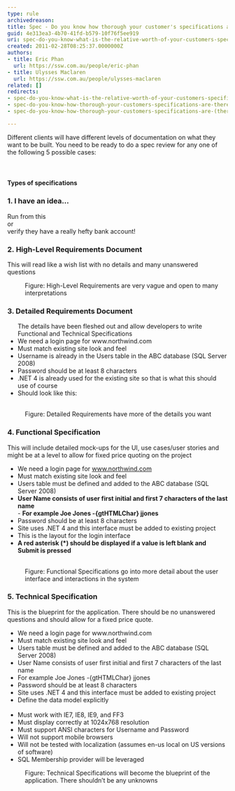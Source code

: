 ```yaml
---
type: rule
archivedreason: 
title: Spec - Do you know how thorough your customer's specifications are? (There are 5 levels)
guid: 4e313ea3-4b70-41fd-b579-10f76f5ee919
uri: spec-do-you-know-what-is-the-relative-worth-of-your-customers-specifications-there-are-5-levels
created: 2011-02-28T08:25:37.0000000Z
authors:
- title: Eric Phan
  url: https://ssw.com.au/people/eric-phan
- title: Ulysses Maclaren
  url: https://ssw.com.au/people/ulysses-maclaren
related: []
redirects:
- spec-do-you-know-what-is-the-relative-worth-of-your-customers-specifications-(there-are-5-levels)
- spec-do-you-know-how-thorough-your-customers-specifications-are-there-are-5-levels
- spec-do-you-know-how-thorough-your-customers-specifications-are-(there-are-5-levels)

---
```



Different clients will have different levels of documentation on what they want to be built. You need to be ready to do a spec review&#160;for any one of the following 5 possible cases&#58;<br>
<br><excerpt class='endintro'></excerpt><br>
<h4>Types of specifications​<br></h4><h3 class="ssw15-rteElement-H3">1. I have an idea...<br></h3><p>Run from this<br>or<br>verify they have a really hefty bank account!</p><h3 class="ssw15-rteElement-H3">2.&#160;High-Level Requirements Document</h3><p class="ssw15-rteElement-GreyBox">This will read like a wish list with no details and many unanswered questions</p><dd class="ssw15-rteElement-FigureNormal">Figure&#58; High-Level Requirements are very vague and open to many interpretations</dd><h3 class="ssw15-rteElement-H3">3. Detailed Requirements Document</h3><ul class="ms-rteCustom-GreyBox">The details have been fleshed out and allow developers to write Functional and Technical Specifications<br> 
   <li>We need a login page for www.northwind.com</li><li>Must match existing site look and feel</li><li>Username is already in the Users table in the ABC database (SQL Server 2008)</li><li>Password should be at least 8 characters</li><li>.NET 4 is already used for the existing site so that is what this should use of course</li><li>Should look like this&#58;<br><img src="/PublishingImages/LoginInterface.jpg" alt="" />  </li></ul><dd class="ssw15-rteElement-FigureNormal">
Figure&#58; Detailed Requirements have more of the details you want​  
</dd><h3 class="ssw15-rteElement-H3">4. Functional Specification</h3>This will include detailed mock-ups for the UI, use cases/user stories and might be at a level to allow for fixed price quoting on the project<ul class="ms-rteCustom-GreyBox"><li>We need a login page for <a href="http&#58;//www.northwind.com/" shape="rect">www.northwind.com</a> </li><li>Must match existing site look and feel</li><li>Users table must be defined and added to the ABC database (SQL Server 2008)</li><li> 
      <b>User Name consists of user first initial and first 7 characters of the last name</b><br>- <b>For example Joe Jones -{gtHTMLChar} jjones</b> </li><li>Password should be at least 8 characters</li><li>Site uses .NET 4 and this interface must be added to existing project</li><li>This is the layout for the login interface</li><li> 
      <b>A red asterisk (*) should be displayed if a value is left blank and Submit is pressed</b><br><img src="/PublishingImages/LoginInterface.jpg" alt="" /> </li></ul><dd class="ssw15-rteElement-FigureNormal">
Figure&#58; Functional Specifications go into more detail about the user interface and interactions in the system 
</dd><h3>5. Technical&#160;Specification<br></h3><p>This is the blueprint for the application. There should be no unanswered questions and should allow for a fixed price quote.</p><ul class="ms-rteCustom-GreyBox"><li>We need a login page for www.northwind.com</li><li>Must match existing site look and feel</li><li>Users table must be defined and added to the ABC database (SQL Server 2008)</li><li>User Name consists of user first initial and first 7 characters of the last name</li><li>For example Joe Jones -{gtHTMLChar} jjones</li><li>Password should be at least 8 characters</li><li>Site uses .NET 4 and this interface must be added to existing project</li><li>Define the data model explicitly<br><img src="/PublishingImages/Table.jpg" alt="" /> </li><li>Must work with IE7, IE8, IE9, and FF3</li><li>Must display correctly at 1024x768 resolution</li><li>Must support ANSI characters for Username and Password</li><li>Will not support mobile browsers</li><li>Will not be tested with localization (assumes en-us local on US versions of software)</li><li>SQL Membership provider will be leveraged​<br></li></ul><dd class="ssw15-rteElement-FigureNormal">
   Figure&#58; Technical Specifications will become the blueprint of the application. There shouldn’t be any unknowns​</dd>


